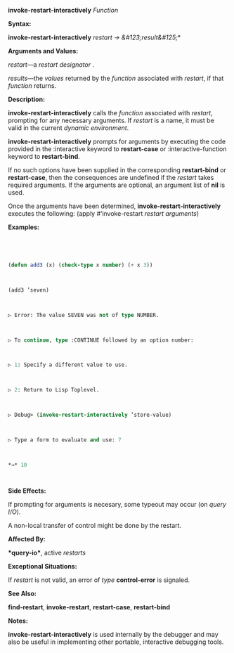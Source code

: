 **invoke-restart-interactively** *Function* 



**Syntax:** 



**invoke-restart-interactively** *restart → \&#123;result\&#125;*\* 



**Arguments and Values:** 



*restart*—a *restart designator* . 



*results*—the *values* returned by the *function* associated with *restart*, if that *function* returns. 



**Description:** 



**invoke-restart-interactively** calls the *function* associated with *restart*, prompting for any necessary arguments. If *restart* is a name, it must be valid in the current *dynamic environment*. 



**invoke-restart-interactively** prompts for arguments by executing the code provided in the :interactive keyword to **restart-case** or :interactive-function keyword to **restart-bind**. 



If no such options have been supplied in the corresponding **restart-bind** or **restart-case**, then the consequences are undefined if the *restart* takes required arguments. If the arguments are optional, an argument list of **nil** is used. 



Once the arguments have been determined, **invoke-restart-interactively** executes the following: (apply #’invoke-restart *restart arguments*) 



**Examples:**
```lisp
 



(defun add3 (x) (check-type x number) (+ x 3)) 



(add3 ’seven) 



▷ Error: The value SEVEN was not of type NUMBER. 



▷ To continue, type :CONTINUE followed by an option number: 



▷ 1: Specify a different value to use. 



▷ 2: Return to Lisp Toplevel. 



▷ Debug> (invoke-restart-interactively ’store-value) 



▷ Type a form to evaluate and use: 7 



*→* 10 




```
**Side Effects:** 



If prompting for arguments is necesary, some typeout may occur (on *query I/O*). 



A non-local transfer of control might be done by the restart. 



**Affected By:** 



**\*query-io\***, active *restarts* 







 



 



**Exceptional Situations:** 



If *restart* is not valid, an error of *type* **control-error** is signaled. 



**See Also:** 



**find-restart**, **invoke-restart**, **restart-case**, **restart-bind** 



**Notes:** 



**invoke-restart-interactively** is used internally by the debugger and may also be useful in implementing other portable, interactive debugging tools. 



